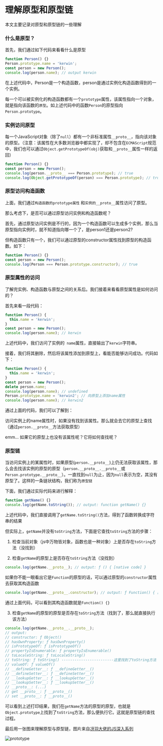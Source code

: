 # 理解原型和原型链

本文主要记录对原型和原型链的一些理解

### 什么是原型？
首先，我们通过如下代码来看看什么是原型

```js
function Person() {}
Person.prototype.name = 'kerwin';
const person = new Person();
console.log(person.name); // output kerwin
```

在上述代码中，Person是一个构造函数，person是通过实例化构造函数得到的一个实例。

每一个可以被实例化的构造函数都有一个`prototype`属性，该属性指向一个对象，就是指向该函数的`原型`。如上述代码中的函数`Person`的原型指向`Person.prototype`。

### 实例访问原型

每一个JavaScript对象（除了`null`）都有一个非标准属性`__proto__`，指向该对象的原型。（注意：该属性在大多数浏览器中都实现了，却不包含在`ECMAScript`规范中，我们也可以通过`Object.getPrototypeOf(obj)`获取和`__proto__`属性一样的返回）

```js
function Person() {}
const person = new Person();
console.log(person.__proto__ === Person.prototype); // true
console.log(Object.getPrototypeOf(person) === Person.prototype); // true
```

### 原型访问构造函数
上面，我们通过`构造函数的prototype属性` 和`实例的__proto__`属性访问了原型。

那么考虑下，是否可以通过原型访问实例和构造函数呢？

首先，通过原型访问实例是不行的，因为一个构造函数可以生成多个实例，那么当原型指向实例时，就不知道指向哪一个了，是person1还是person2?

但构造函数只有一个，我们可以通过原型的constructor属性找到原型的构造函数。如下：

```js
function Person() {}
const person = new Person();
console.log(Person === Person.prototype.constructor); // true
```

### 原型属性的访问
了解完实例、构造函数与原型之间的关系后。我们接着来看看原型属性是如何访问的？

首先来看一段代码：

```js
function Person() {
  this.name = 'kerwin';
}
const person = new Person();
console.log(person.name); // kerwin
```

上述代码中，我们访问了实例的` name`属性，直接输出了`kerwin`字符串。

接着，我们将其删除，然后将该属性添加到原型上，看能否能够访问成功。代码如下：

```js
function Person() {
  this.name = 'kerwin';
}
const person = new Person();
delete person.name;
console.log(person.name); // undefined
Person.prototype.name = 'kerwin2'; // 向原型上添加name属性
console.log(person.name); // kerwin2
```

通过上面的代码，我们可以了解到：

访问实例上的name属性时，如果没有找到该属性。那么就会去它的原型上查找（通过`person.__proto__`方法获取原型）

emm... 如果它的原型上也没有该属性呢？它将如何查找呢？

### 原型链
当访问实例上的某属性时，如果原型(`person.__proto__`)上仍无法获取该属性，那么会去找该实例的原型的原型（`person.__proto__.__proto__`或`Person.prototype.__proto__`）。一直找到`null`为止，因为`null`表示为空，其没有原型了。这样的一条链状结构，我们称为`原型链`

下面，我们通过实际代码来进行解释：

```js
function getName() {}
console.log(getName.toString()); // output: function getName() {}
```

上述代码中，我们直接调用了`getName.toString()`方法，得到了函数转换成字符串的结果

但实际上，`getName`并没有`toString`方法，下面是它查找`toString`方法的步骤：

1. 检查当前对象（js中万物皆对象，函数也是一种对象）上是否存在`toString`方法（没找到）

2. 检查`getName`的原型上是否存在`toString`方法（没找到）
```js
console.log(getName.__proto__); // output: ƒ () { [native code] }
```

如果你不能一眼看出它是`Function`的原型的话，可以通过原型的`constructor`属性去获取其构造函数
```js
console.log(getName.__proto__.constructor); // output: ƒ Function() { [native code] }
```

通过上面代码，可以看到其构造函数就是`Function() {}`

3. 检查`getName`的原型的原型是否存在`toString`方法（找到了，那么就直接执行该方法）
```js
console.log(getName.__proto__.__proto__);
// output: 
// constructor: ƒ Object()
// hasOwnProperty: ƒ hasOwnProperty()
// isPrototypeOf: ƒ isPrototypeOf()
// propertyIsEnumerable: ƒ propertyIsEnumerable()
// toLocaleString: ƒ toLocaleString()
// toString: ƒ toString() ------------------------这里找到了toString方法
// valueOf: ƒ valueOf()
// __defineGetter__: ƒ __defineGetter__()
// __defineSetter__: ƒ __defineSetter__()
// __lookupGetter__: ƒ __lookupGetter__()
// __lookupSetter__: ƒ __lookupSetter__()
// __proto__: (...)
// get __proto__: ƒ __proto__()
// set __proto__: ƒ __proto__()
```
可以看到上述打印结果，我们在`getName`方法的原型的原型，也就是`Object.prototype`上找到了`toString`方法，那么便执行它。这就是原型链的查找过程。

最后用一张图来理解原型与原型链，图片来自[冴羽大佬的JS深入系列](https://github.com/mqyqingfeng/Blog/issues/2)

![prototype](https://raw.githubusercontent.com/kerwin-ly/Blog/master/assets/imgs/js/prototype.png)
